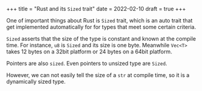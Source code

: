 +++
title = "Rust and its `Sized` trait"
date = 2022-02-10
draft = true
+++

One of important things about Rust is `Sized` trait, which is an auto trait that get implemented automatically for for types that meet some certain criteria.  

<!-- more -->

`Sized` asserts that the size of the type is constant and known at the compile time. For instance, `u8` is `Sized` and its size is one byte. Meanwhile `Vec<T>` takes 12 bytes on a 32bit platform or 24 bytes on a 64bit platform. 

Pointers are also `sized`. Even pointers to unsized type are `Sized`.

However, we can not easily tell the size of a `str` at compile time, so it is a dynamically sized type.


 

